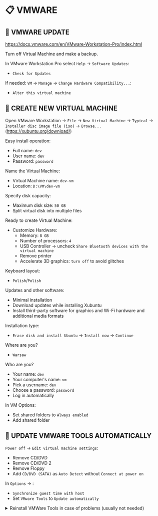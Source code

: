 # :clipboard: VMWARE

## :pushpin: VMWARE UPDATE

https://docs.vmware.com/en/VMware-Workstation-Pro/index.html

Turn off Virtual Machine and make a backup.

In VMware Workstation Pro select `Help` -> `Software Updates`:
- `Check for Updates`

If needed: `VM` -> `Manage` -> `Change Hardware Compatibility...`:
- `Alter this virtual machine`

## :pushpin: CREATE NEW VIRTUAL MACHINE

Open VMware Workstation -> `File` -> `New Virtual Machine` -> `Typical` -> `Installer disc image file (iso)` -> `Browse...` (https://xubuntu.org/download/)

Easy install operation:
* Full name: `dev`
* User name: `dev`
* Password: `password`

Name the Virtual Machine:
* Virtual Machine name: `dev-vm`
* Location: `D:\VM\dev-vm`

Specify disk capacity:
* Maximum disk size: `50 GB`
* Split virtual disk into multiple files

Ready to create Virtual Machine:
* Customize Hardware:
    * Memory: `8 GB`
    * Number of processors: `4`
    * USB Controller -> uncheck `Share Bluetooth devices with the virtual machine`
    * Remove printer
    * Accelerate 3D graphics: `turn off` to avoid glitches

Keyboard layout:
* `Polish`/`Polish`

Updates and other software:
* Minimal installation
* Download updates while installing Xubuntu
* Install third-party software for graphics and Wi-Fi hardware and additional media formats

Installation type:
* `Erase disk and install Ubuntu` -> `Install now` -> `Continue`

Where are you?
* `Warsaw`

Who are you?
* Your name: `dev`
* Your computer's name: `vm`
* Pick a username: `dev`
* Choose a password: `password`
* Log in automatically

In VM Options:
* Set shared folders to `Always enabled`
* Add shared folder

## :pushpin: UPDATE VMWARE TOOLS AUTOMATICALLY

`Power off` -> `Edit virtual machine settings`:
* Remove CD/DVD
* Remove CD/DVD 2
* Remove Floppy
* Add `CD/DVD (SATA)` as `Auto Detect` without `Connect at power on`

In `Options` -> :
* `Synchronize guest time with host`
* Set `VMware Tools` to `Update automatically`

<details>
<summary>Reinstall VMWare Tools in case of problems (usually not needed)</summary>

Use `sudo apt upgrade open-vm-tools` or below if still the problem persists.

When starting Ubuntu, click `Player` -> `Manage` -> `Reinstall VMWare Tools`:

```bash
tar -xvzf VMwareTools-version.tar.gz -C ~/Pulpit
sudo ~/Pulpit/vmware-tools-distrib/vmware-install.pl
sudo rm -r ~/Pulpit/vmware-tools-distrib
```
</details>

